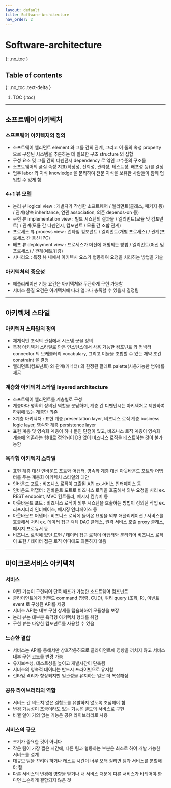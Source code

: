 ```yaml
---
layout: default
title: Software-Architecture
nav_order: 2
---
```


# Software-architecture
{: .no_toc }


## Table of contents
{: .no_toc .text-delta }

1. TOC
{:toc}

---


## **소프트웨어 아키텍처**

### **소프트웨어 아키텍처의 정의**
- 소프트웨어 엘리먼트 element 와 그들 간의 관계, 그리고 이 둘의 속성 property 으로 구성된 시스템을 추론하는 데 필요한 구조 structure 의 집합
- 구성 요소 및 그들 간의 디펜던시 dependency 로 엮인 고수준의 구조물
- 소프트웨어의 품질 속성 지표(확장성, 신뢰성, 관리성, 테스트성, 배포성 등)를 결정
- 업무 labor 와 지식 knowledge 을 분리하여 전문 지식을 보유한 사람들이 함께 협업할 수 있게 함

### **4+1 뷰 모델**
- 논리 뷰 logical view : 개발자가 작성한 소프트웨어 / 엘리먼트(클래스, 패키지 등) / 관계(상속 inheritance, 연관 association, 의존 depends-on 등)
- 구현 뷰 implementation view : 빌드 시스템의 결과물 / 엘리먼트(모듈 및 컴포넌트) / 관계(모듈 간 디펜던시, 컴포넌트 / 모듈 간 조합 관계)
- 프로세스 뷰 process view : 런타임 컴포넌트 / 엘리먼트(개별 프로세스) / 관계(프로세스 간 통신 IPC)
- 배포 뷰 deployment view : 프로세스가 머신에 매핑되는 방법 / 엘리먼트(머신 및 프로세스) / 관계(네트워킹)
- 시나리오 : 특정 뷰 내에서 아키텍처 요소가 협동하여 요청을 처리하는 방법을 기술

### **아키텍처의 중요성**
- 애플리케이션 기능 요건은 아키텍처와 무관하게 구현 가능함
- 서비스 품질 요건은 아키텍처에 따라 얼마나 충족할 수 있을지 결정됨

* * *

## **아키텍처 스타일**

### **아키텍처 스타일의 정의**
- 체계적인 조직의 관점에서 시스템 군을 정의
- 특정 아키텍처 스타일로 만든 인스턴스에서 사용 가능한 컴포넌트 와 커넥터 connector 의 보케블러리 vocabulary, 그리고 이들을 조합할 수 있는 제약 조건 constraint 을 결정
- 엘리먼트(컴포넌트) 와 관계(커넥터) 의 한정된 팔레트 palette(사용가능한 범위)를 제공

### **계층화 아키텍처 스타일 layered architecture**
- 소프트웨어 엘리먼트를 계층별로 구성
- 계층마다 명확히 정의된 역할을 분담하며, 계층 간 디펜던시는 아키텍처로 제한하여 하위에 있는 계층만 의존
- 3계층 아키텍처 : 표현 계층 presentation layer, 비즈니스 로직 계층 business logic layer, 영속화 계층 persistence layer
- 표현 계층 및 영속화 계층이 하나 뿐인 단점이 있고, 비즈니스 로직 계층이 영속화 계층에 의존하는 형태로 정의되어 DB 없이 비즈니스 로직을 테스트하는 것이 불가능함

### **육각형 아키텍처 스타일**
- 표현 계층 대신 인바운드 포트와 어댑터, 영속화 계층 대신 아웃바운드 포트와 어댑터를 두는 계층화 아키텍처 스타일의 대안
- 인바운드 포트 : 비즈니스 로직이 표출된 API ex.서비스 인터페이스 등
- 인바운드 어댑터 : 인바운트 포트로 비즈니스 로직을 호출해서 외부 요청을 처리 ex. REST endpoint, MVC 컨트롤러, 메시지 컨슈머 등
- 아웃바운드 포트 : 비즈니스 로직이 외부 시스템을 호출하는 방법이 정의된 작업 ex. 리포지터리 인터페이스, 메시징 인터페이스 등
- 아웃바운드 어댑터 : 비즈니스 로직에 들어온 요청을 외부 애플리케이션 / 서비스를 호출해서 처리 ex. 데이터 접근 객체 DAO 클래스, 원격 서비스 호출 proxy 클래스, 메시지 프로듀서 등
- 비즈니스 로직에 있던 표현 / 데이터 접근 로직이 어댑터와 분리되어 비즈니스 로직이 표현 / 데이터 접근 로직 어디에도 의존하지 않음

* * *

## **마이크로서비스 아키텍처**

### **서비스**
- 어떤 기능이 구현되어 단독 배포가 가능한 소프트웨어 컴포넌트
- 클라이언트에게 커맨드 command (명령, CUD), 쿼리 query (조회, R), 이벤트 event 로 구성된 API를 제공
- 서비스 API는 내부 구현 상세를 캡슐화하여 모듈성을 보장
- 논리 뷰는 대부분 육각형 아키텍처 형태를 취함
- 구현 뷰는 다양한 컴포넌트를 사용할 수 있음

### **느슨한 결합**
- 서비스는 API를 통해서만 상호작용하므로 클라이언트에 영향을 끼치지 않고 서비스 내부 구현 코드를 변경 가능
- 유지보수성, 테스트성을 높이고 개발시간이 단축됨
- 서비스의 영속적 데이터는 반드시 프라이빗으로 유지함
- 런타임 격리가 향상되지만 일관성을 유지하는 일은 더 복잡해짐

### **공유 라이브러리의 역할**
- 서비스 간 의도치 않은 결합도를 유발하지 않도록 조심해야 함
- 변경 가능성이 조금이라도 있는 기능은 별도의 서비스로 구현
- 바뀔 일이 거의 없는 기능은 공유 라이브러리로 사용

### **서비스의 규모**
- 크기가 중요한 것이 아니다
- 작은 팀이 가장 짧은 시간에, 다른 팀과 협동하는 부분은 최소로 하여 개발 가능한 서비스를 설계
- 대규모 팀을 꾸려야 하거나 테스트 시간이 너무 오래 걸리면 팀과 서비스를 분할해야 함
- 다른 서비스의 변경에 영향을 받거나 내 서비스 때문에 다른 서비스가 바뀌어야 한다면 느슨하게 결합되지 않은 것
